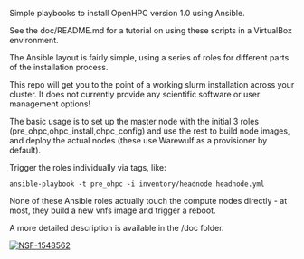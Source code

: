 Simple playbooks to install OpenHPC version 1.0 using Ansible. 

See the doc/README.md for a tutorial on using these scripts in a VirtualBox environment.

The Ansible layout is fairly simple, using a series of roles for different parts of the installation process. 

This repo will get you to the point of a working slurm installation across your cluster. It does not 
currently provide any scientific software or user management options! 

The basic usage is to set up the master node with the initial 3 roles (pre\_ohpc,ohpc\_install,ohpc\_config)
and use the rest to build node images, and deploy the actual nodes (these use Warewulf as a provisioner by default). 

Trigger the roles individually via tags, like:

```
ansible-playbook -t pre_ohpc -i inventory/headnode headnode.yml
```

None of these Ansible roles actually touch the compute nodes directly - at most, they build a new vnfs image and
trigger a reboot. 

A more detailed description is available in the /doc folder.

[![NSF-1548562](https://img.shields.io/badge/NSF-1548562-blue.svg)](https://nsf.gov/awardsearch/showAward?AWD_ID=1548562)
